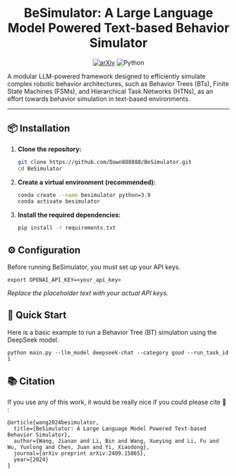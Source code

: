 <h1 align="center">BeSimulator: A Large Language Model Powered Text-based 
Behavior Simulator</h1>


<div align="center">

[![arXiv](https://img.shields.io/badge/arXiv-2409.15865-b31b1b.svg)](https://arxiv.org/abs/2409.15865)
![Python](https://img.shields.io/badge/python-3.9-blue)
</div>


A modular LLM-powered framework designed to efficiently simulate complex robotic behavior architectures, such as Behavior Trees (BTs), Finite State Machines (FSMs), and Hierarchical Task Networks (HTNs), as an effort towards behavior simulation in text-based environments.


______________________________________________________________________


## 📦 Installation

1.  **Clone the repository:**
    ```bash
    git clone https://github.com/Dawn888888/BeSimulator.git
    cd BeSimulator
    ```

2.  **Create a virtual environment (recommended):**
    ```bash
    conda create --name besimulator python=3.9
    conda activate besimulator
    ```

3.  **Install the required dependencies:**
    ```bash
    pip install -r requirements.txt
    ```

## ⚙️ Configuration

Before running BeSimulator, you must set up your API keys.
```
export OPENAI_API_KEY=<your_api_key>
```

*Replace the placeholder text with your actual API keys.*

## 🚀 Quick Start

Here is a basic example to run a Behavior Tree (BT) simulation using the DeepSeek model.
```
python main.py --llm_model deepseek-chat --category good --run_task_id 1
```

## 📚 Citation
If you use any of this work, it would be really nice if you could please cite 🥺 :

```
@article{wang2024besimulator,
  title={BeSimulator: A Large Language Model Powered Text-based Behavior Simulator},
  author={Wang, Jianan and Li, Bin and Wang, Xueying and Li, Fu and Wu, Yunlong and Chen, Juan and Yi, Xiaodong},
  journal={arXiv preprint arXiv:2409.15865},
  year={2024}
}
```